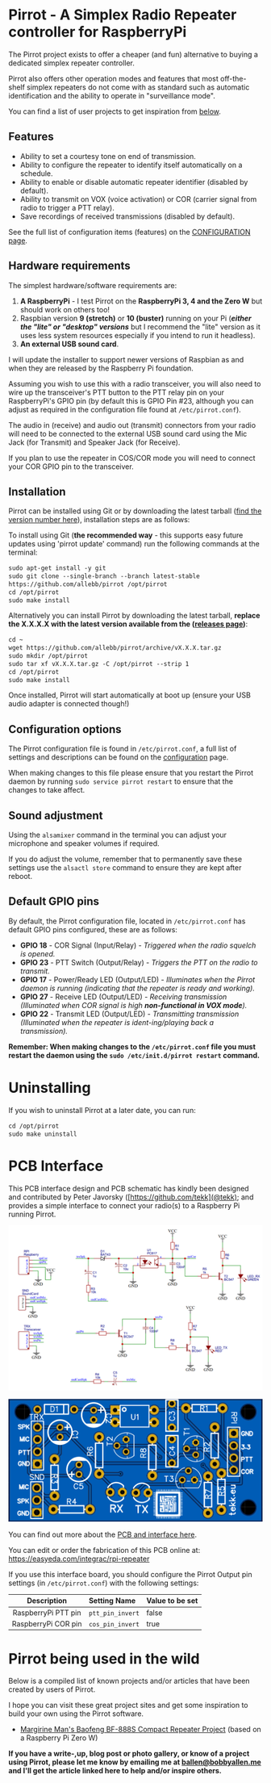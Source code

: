 # Pirrot - A Simplex Radio Repeater controller for RaspberryPi

The Pirrot project exists to offer a cheaper (and fun) alternative to buying a dedicated simplex repeater controller.

Pirrot also offers other operation modes and features that most off-the-shelf simplex repeaters do not come with as standard such as automatic identification and the ability to operate in "surveillance mode".

You can find a list of user projects to get inspiration from [below](https://github.com/allebb/pirrot/blob/master/README.md#pirrot-being-used-in-the-wild).

## Features

* Ability to set a courtesy tone on end of transmission.
* Ability to configure the repeater to identify itself automatically on a schedule.
* Ability to enable or disable automatic repeater identifier (disabled by default).
* Ability to transmit on VOX (voice activation) or COR (carrier signal from radio to trigger a PTT relay).
* Save recordings of received transmissions (disabled by default).

See the full list of configuration items (features) on the [CONFIGURATION page](CONFIGURATION.md).

## Hardware requirements

The simplest hardware/software requirements are:

1. **A RaspberryPi** - I test Pirrot on the **RaspberryPi 3, 4 and the Zero W** but should work on others too!
2. Raspbian version **9 (stretch)** or **10 (buster)** running on your Pi (___either the "lite" or "desktop" versions___ but I recommend the "lite" version as it uses less system resources especially if you intend to run it headless).
3. **An external USB sound card**.

I will update the installer to support newer versions of Raspbian as and when they are released by the Raspberry Pi foundation.

Assuming you wish to use this with a radio transceiver, you will also need to wire up the transceiver's PTT button to the PTT relay pin on your RaspberryPi's GPIO pin (by default this is GPIO Pin #23, although you can adjust as required in the configuration file found at ``/etc/pirrot.conf``).

The audio in (receive) and audio out (transmit) connectors from your radio will need to be connected to the external USB sound card using the Mic Jack (for Transmit) and Speaker Jack (for Receive).

If you plan to use the repeater in COS/COR mode you will need to connect your COR GPIO pin to the transceiver. 

## Installation

Pirrot can be installed using Git or by downloading the latest tarball ([find the version number here](https://github.com/allebb/pirrot/releases)), installation steps are as follows:

To install using Git (**the recommended way** - this supports easy future updates using 'pirrot update' command) run the following commands at the terminal:

```shell
sudo apt-get install -y git
sudo git clone --single-branch --branch latest-stable https://github.com/allebb/pirrot /opt/pirrot
cd /opt/pirrot
sudo make install
```

Alternatively you can install Pirrot by downloading the latest tarball, **replace the X.X.X.X with the latest version available from the ([releases page](https://github.com/allebb/pirrot/releases))**:

```shell
cd ~
wget https://github.com/allebb/pirrot/archive/vX.X.X.tar.gz
sudo mkdir /opt/pirrot
sudo tar xf vX.X.X.tar.gz -C /opt/pirrot --strip 1
cd /opt/pirrot
sudo make install
```

Once installed, Pirrot will start automatically at boot up (ensure your USB audio adapter is connected though!)

## Configuration options

The Pirrot configuration file is found in ``/etc/pirrot.conf``, a full list of settings and descriptions can be found on the [configuration](CONFIGURATION.md) page.

When making changes to this file please ensure that you restart the Pirrot daemon by running ``sudo service pirrot restart`` to ensure that the changes to take affect.

## Sound adjustment

Using the ``alsamixer`` command in the terminal you can adjust your microphone and speaker volumes if required.

If you do adjust the volume, remember that to permanently save these settings use the ``alsactl store`` command to ensure they are kept after reboot.

## Default GPIO pins

By default, the Pirrot configuration file, located in ``/etc/pirrot.conf`` has default GPIO pins configured, these are as follows:

* __GPIO 18__ - COR Signal (Input/Relay) - _Triggered when the radio squelch is opened._
* __GPIO 23__ - PTT Switch (Output/Relay)  - _Triggers the PTT on the radio to transmit._
* __GPIO 17__ - Power/Ready LED (Output/LED) - _Illuminates when the Pirrot daemon is running (indicating that the repeater is ready and working)._
* __GPIO 27__ - Receive LED (Output/LED) - _Receiving transmission (Illuminated when COR signal is high **non-functional in VOX mode**)._
* __GPIO 22__ - Transmit LED (Output/LED) - _Transmitting transmission (Illuminated when the repeater is ident-ing/playing back a transmission)._

__Remember: When making changes to the ``/etc/pirrot.conf`` file you must restart the daemon using the ``sudo /etc/init.d/pirrot restart`` command.__

# Uninstalling

If you wish to uninstall Pirrot at a later date, you can run:

```shell
cd /opt/pirrot
sudo make uninstall
```

# PCB Interface

This PCB interface design and PCB schematic has kindly been designed and contributed by Peter Javorsky ([https://github.com/tekk](@tekk); and provides a simple interface to connect your radio(s) to a Raspberry Pi running Pirrot.

![Schematic](pcb/schematic.png)

![PCB](pcb/pcb.png)

You can find out more about the [PCB and interface here](pcb/README.md).

You can edit or order the fabrication of this PCB online at: https://easyeda.com/integrac/rpi-repeater

If you use this interface board, you should configure the Pirrot Output pin settings (in ``/etc/pirrot.conf``) with the following settings:

| Description | Setting Name | Value to be set |
|:---:|:--------------|:------------|
| RaspberryPi PTT pin | ``ptt_pin_invert`` | false |
| RaspberryPi COR pin | ``cos_pin_invert`` | true |


# Pirrot being used in the wild

Below is a compiled list of known projects and/or articles that have been created by users of Pirrot.

I hope you can visit these great project sites and get some inspiration to build your own using the Pirrot software.

* [Margirine Man's Baofeng BF-888S Compact Repeater Project](https://www.mdshooters.com/showthread.php?t=244553) (based on a Raspberry Pi Zero W) 


__If you have a write-,up, blog post or photo gallery, or know of a project using Pirrot, please let me know by emailing me at ballen@bobbyallen.me and I'll get the article linked here to help and/or inspire others.__
